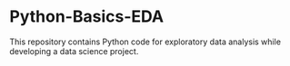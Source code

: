 # Python-Basics-EDA
This repository contains Python code for exploratory data analysis while developing a data science project.
